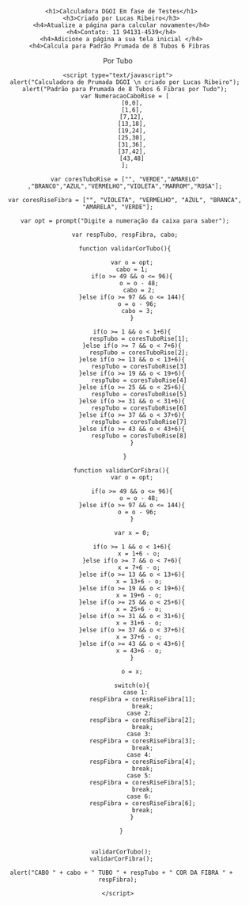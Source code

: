 <html>

<head></head>

<body>
 <center>
      
      <h1>Calculadora DGOI Em fase de Testes</h1>
      <h3>Criado por Lucas Ribeiro</h3>
      <h4>Atualize a página para calcular novamente</h4>
      <h4>Contato: 11 94131-4539</h4>
      <h4>Adicione a página a sua tela inicial </h4>
      <h4>Calcula para Padrão Prumada de 8 Tubos 6 Fibras 
Por Tubo</h4>

    <script type="text/javascript">
        alert("Calculadora de Prumada DGOI \n criado por Lucas Ribeiro");
        alert("Padrão para Prumada de 8 Tubos 6 Fibras por Tudo");
        var NumeracaoCaboRise = [
            [0,0],
            [1,6],
            [7,12],
            [13,18],
            [19,24],
            [25,30],
            [31,36],
            [37,42],
            [43,48]
        ];

        var coresTuboRise = ["", "VERDE","AMARELO"
        ,"BRANCO","AZUL","VERMELHO","VIOLETA","MARROM","ROSA"];

        var coresRiseFibra = ["", "VIOLETA", "VERMELHO", "AZUL", "BRANCA", "AMARELA", "VERDE"];

        var opt = prompt("Digite a numeração da caixa para saber");

        var respTubo, respFibra, cabo;

        function validarCorTubo(){
            
            var o = opt;
            cabo = 1;
            if(o >= 49 && o <= 96){
                o = o - 48;
                cabo = 2;
            }else if(o >= 97 && o <= 144){
               o = o - 96;
               cabo = 3;
            }

            if(o >= 1 && o < 1+6){
                respTubo = coresTuboRise[1];
            }else if(o >= 7 && o < 7+6){
                respTubo = coresTuboRise[2];
            }else if(o >= 13 && o < 13+6){
                respTubo = coresTuboRise[3]
            }else if(o >= 19 && o < 19+6){
                respTubo = coresTuboRise[4]
            }else if(o >= 25 && o < 25+6){
                respTubo = coresTuboRise[5]
            }else if(o >= 31 && o < 31+6){
                respTubo = coresTuboRise[6]
            }else if(o >= 37 && o < 37+6){
                respTubo = coresTuboRise[7]
            }else if(o >= 43 && o < 43+6){
                respTubo = coresTuboRise[8]
            }
                        
        }

      function validarCorFibra(){
            var o = opt;
            
            if(o >= 49 && o <= 96){
                o = o - 48;
            }else if(o >= 97 && o <= 144){
               o = o - 96;
            }
            
            var x = 0;
            
            if(o >= 1 && o < 1+6){
                x = 1+6 - o;
            }else if(o >= 7 && o < 7+6){
                x = 7+6 - o;
            }else if(o >= 13 && o < 13+6){
                x = 13+6 - o;
            }else if(o >= 19 && o < 19+6){
                x = 19+6 - o;
            }else if(o >= 25 && o < 25+6){
                x = 25+6 - o;
            }else if(o >= 31 && o < 31+6){
                x = 31+6 - o;
            }else if(o >= 37 && o < 37+6){
                x = 37+6 - o;
            }else if(o >= 43 && o < 43+6){
                x = 43+6 - o;
            }
            
            o = x;
            
            switch(o){
              case 1:
                  respFibra = coresRiseFibra[1];
                  break;
                case 2:
                  respFibra = coresRiseFibra[2];
                  break;
                case 3:
                  respFibra = coresRiseFibra[3];
                  break;
                case 4:
                  respFibra = coresRiseFibra[4];
                  break;
                case 5:
                  respFibra = coresRiseFibra[5];
                  break;
                case 6:
                  respFibra = coresRiseFibra[6];
                  break;
            }
            
      }


      validarCorTubo();
      validarCorFibra();

      alert("CABO " + cabo + " TUBO " + respTubo + " COR DA FIBRA " + respFibra);

    </script>

</body>

</html>
